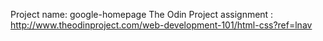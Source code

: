 Project name: google-homepage
The Odin Project assignment : http://www.theodinproject.com/web-development-101/html-css?ref=lnav
